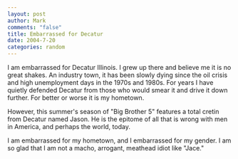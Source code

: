 ```yaml
--- 
layout: post
author: Mark
comments: "false"
title: Embarrassed for Decatur
date: 2004-7-20
categories: random
---
```

I am embarrassed for Decatur Illinois. I grew up there and believe me it is no great shakes. An industry town, it has been slowly dying since the oil crisis and high unemployment days in the 1970s and 1980s. For years I have quietly defended Decatur from those who would smear it and drive it down further. For better or worse it is my hometown.

However, this summer's season of "Big Brother 5" features a total cretin from Decatur named Jason. He is the epitome of all that is wrong with men in America, and perhaps the world, today.

I am embarrassed for my hometown, and I embarrassed for my gender. I am so glad that I am not a macho, arrogant, meathead idiot like "Jace."
